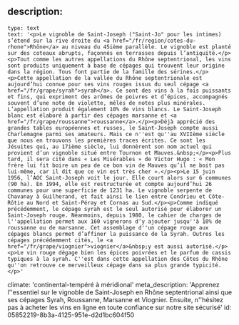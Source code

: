 description:
  -
    type: text
    text: '<p>Le vignoble de Saint-Joseph ("Saint-Jo" pour les intimes) s’étend sur la rive droite du <a href="/fr/region/cotes-du-rhone">Rhône</a> au niveau du 45ième parallèle. Le vignoble est planté sur des coteaux abrupts, façonnés en terrasses depuis l’antiquité.</p><p>Tout comme les autres appellations du Rhône septentrional, les vins sont produits uniquement à base de cépages qui trouvent leur origine dans la région. Tous font partie de la famille des sérines.</p><p>Cette appellation de la vallée du Rhône septentrionale est aujourd’hui connue pour ses vins rouges issus du seul cépage <a href="/fr/grape/syrah">syrah</a>. Ce sont des vins à la fois puissants et fins, qui expriment des arômes de poivres et d’épices, accompagnés souvent d’une note de violette, mêlés de notes plus minérales. L’appellation produit également 10% de vins blancs. Le Saint-Joseph blanc est élaboré à partir des cépages marsanne et <a href="/fr/grape/roussanne">roussanne</a>.</p><p>Déjà apprécié des grandes tables européennes et russes, le Saint-Joseph compte aussi Charlemagne parmi ses amateurs. Mais ce n''est qu''au XVIIème siècle que nous en trouvons les premières traces écrites. Ce sont les Jésuites qui, au 17ième siècle, lui donnèrent son nom actuel qui provient d’un vignoble situé entre Tournon et Mauves.&nbsp;</p><p>Plus tard, il sera cité dans « Les Misérables » de Victor Hugo : « Mon frère lui fit boire un peu de ce bon vin de Mauves qu’il ne boit pas lui-même, car il dit que ce vin est très cher ».</p><p>Le 15 juin 1956, l’AOC Saint-Joseph voit le jour. Elle court alors sur 6 communes (90 ha). En 1994, elle est restructurée et compte aujourd’hui 26 communes pour une superficie de 1231 ha. Le vignoble serpente de Chavanay à Guilherand, et fait ainsi le lien entre Condrieu et Côte-Rôtie au Nord et Saint-Péray et Cornas au Sud.</p><p>Comme indiqué précédemment, le cépage syrah est le seul autorisé pour élaborer un Saint-Joseph rouge. Néanmoins, depuis 1980, le cahier de charges de l''appellation permet aux 160 vignerons d’y ajouter jusqu''à 10% de roussanne ou de marsanne. Cet assemblage d''un cépage rouge aux cépages blancs permet d’affiner la puissance de la Syrah. Outres les cépages précédemment cités, le <a href="/fr/grape/viognier">viognier</a>&nbsp;y est aussi autorisé.</p><p>Le vin rouge dégage bien les épices poivrées et le parfum de cassis typiques à la syrah. C''est dans cette appellation des Côtes du Rhône qu''on retrouve ce merveilleux cépage dans sa plus grande typicité.</p>'
climate: 'continental-tempéré à méridional'
meta_description: 'Apprenez l''essentiel sur le vignoble de Saint-Joseph en Rhône septentrional ainsi que ses cépages Syrah, Roussanne, Marsanne et Viognier. Ensuite, n''hésitez pas à acheter les vins en ligne en toute confiance sur notre site sécurisé'
id: 05852219-8b3a-4125-951e-d2d1bc604f50
